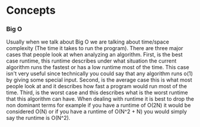 # Concepts

### Big O

Usually when we talk about Big O we are talking about time/space complexity (The time it takes to run the program). There are 
three major cases that people look at when analyzing an algorithm. First, is the best case runtime, this runtime describes under what situation 
the current algorithm runs the fastest or has a low runtime most of the time. This case isn't very useful since technically you could say that any 
algorithm runs o(1) by giving some special input. Second, is the average case this is what most people look at and it describes how fast a program would 
run most of the time. Third, is the worst case and this describes what is the worst runtime that this algorithm can have. When dealing with runtime it is best to 
drop the non dominant terms for example if you have a runtime of O(2N) it would be considered O(N) or if you have a runtime of O(N^2 + N) you would simply say the runtime is O(N^2).
